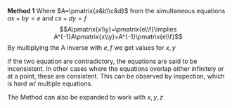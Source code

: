 **Method 1**
Where $A=\pmatrix{a&b\\c&d}$ from the simultaneous equations $ax+by=e$ and $cx+dy=f$
$$A\pmatrix{x\\y}=\pmatrix{e\\f}\implies A^{-1}A\pmatrix{x\\y}=A^{-1}\pmatrix{e\\f}$$
By multiplying the A inverse with $e,f$ we get values for $x,y$

If the two equation are contradictory, the equations are said to be inconsistent. In other cases where the equations overlap either infinitely or at a point, these are consistent. This can be observed by inspection, which is hard w/ multiple equations.

The Method can also be expanded to work with $x,y,z$
